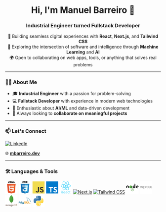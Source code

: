 <h1 align="center">Hi, I'm Manuel Barreiro 👋</h1>
<h3 align="center">Industrial Engineer turned Fullstack Developer</h3>

<p align="center">
🚀 Building seamless digital experiences with <strong>React</strong>, <strong>Next.js</strong>, and <strong>Tailwind CSS</strong><br>
🤖 Exploring the intersection of software and intelligence through <strong>Machine Learning</strong> and <strong>AI</strong><br>
🌍 Open to collaborating on web apps, tools, or anything that solves real problems
</p>

---

### 👨‍💻 About Me

- 🎓 **Industrial Engineer** with a passion for problem-solving  
- 💻 **Fullstack Developer** with experience in modern web technologies  
- 🧠 Enthusiastic about **AI/ML** and data-driven development  
- 🤝 Always looking to **collaborate on meaningful projects**

---

### 📫 Let's Connect

<a href="https://www.linkedin.com/in/manuel-barreiro/">
  <img height="25" src="https://img.shields.io/badge/LinkedIn-0077B5?style=for-the-badge&logo=linkedin&logoColor=white" alt="LinkedIn">
</a>

<br>

🌐 [**mbarreiro.dev**](https://mbarreiro.dev/)

---

### 🛠️ Languages & Tools

<p align="left">
  <a href="https://developer.mozilla.org/en-US/docs/Web/HTML" target="_blank"><img src="https://raw.githubusercontent.com/devicons/devicon/master/icons/html5/html5-original-wordmark.svg" width="40" height="40" alt="HTML" /></a>
  <a href="https://developer.mozilla.org/en-US/docs/Web/CSS" target="_blank"><img src="https://raw.githubusercontent.com/devicons/devicon/master/icons/css3/css3-original-wordmark.svg" width="40" height="40" alt="CSS" /></a>
  <a href="https://developer.mozilla.org/en-US/docs/Web/JavaScript" target="_blank"><img src="https://raw.githubusercontent.com/devicons/devicon/master/icons/javascript/javascript-original.svg" width="40" height="40" alt="JavaScript" /></a>
  <a href="https://www.typescriptlang.org/" target="_blank"><img src="https://raw.githubusercontent.com/devicons/devicon/master/icons/typescript/typescript-original.svg" width="40" height="40" alt="TypeScript" /></a>
  <a href="https://reactjs.org/" target="_blank"><img src="https://raw.githubusercontent.com/devicons/devicon/master/icons/react/react-original-wordmark.svg" width="40" height="40" alt="React" /></a>
  <a href="https://nextjs.org/" target="_blank"><img src="https://cdn.worldvectorlogo.com/logos/nextjs-2.svg" width="40" height="40" alt="Next.js" /></a>
  <a href="https://tailwindcss.com/" target="_blank"><img src="https://www.vectorlogo.zone/logos/tailwindcss/tailwindcss-icon.svg" width="40" height="40" alt="Tailwind CSS" /></a>
  <a href="https://nodejs.org" target="_blank"><img src="https://raw.githubusercontent.com/devicons/devicon/master/icons/nodejs/nodejs-original-wordmark.svg" width="40" height="40" alt="Node.js" /></a>
  <a href="https://expressjs.com" target="_blank"><img src="https://raw.githubusercontent.com/devicons/devicon/master/icons/express/express-original-wordmark.svg" width="40" height="40" alt="Express.js" /></a>
  <a href="https://www.mongodb.com/" target="_blank"><img src="https://raw.githubusercontent.com/devicons/devicon/master/icons/mongodb/mongodb-original-wordmark.svg" width="40" height="40" alt="MongoDB" /></a>
  <a href="https://www.mysql.com/" target="_blank"><img src="https://raw.githubusercontent.com/devicons/devicon/master/icons/mysql/mysql-original-wordmark.svg" width="40" height="40" alt="MySQL" /></a>
  <a href="https://www.python.org" target="_blank"><img src="https://raw.githubusercontent.com/devicons/devicon/master/icons/python/python-original.svg" width="40" height="40" alt="Python" /></a>
</p>
